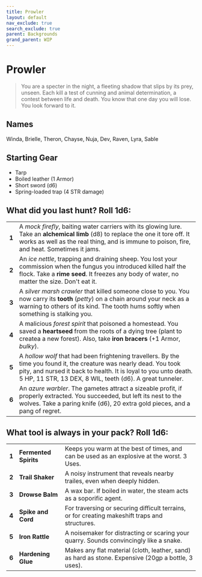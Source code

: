 ```yaml
---
title: Prowler
layout: default
nav_exclude: true
search_exclude: true
parent: Backgrounds
grand_parent: WIP
---
```


# Prowler

> You are a specter in the night, a fleeting shadow that slips by its prey, unseen. Each kill a test of cunning and animal determination, a contest between life and death. You know that one day you will lose. You look forward to it. 

## Names

Winda, Brielle, Theron, Chayse, Nuja, Dev, Raven, Lyra, Sable

## Starting Gear

- Tarp
- Boiled leather (1 Armor)
- Short sword (d6)
- Spring-loaded trap (4 STR damage)

## What did you last hunt? Roll 1d6:

|       |                                                              |
| ----- | ------------------------------------------------------------ |
| **1** | A _mock firefly_, baiting water carriers with its glowing lure. Take an **alchemical limb** (d8) to replace the one it tore off. It works as well as the real thing, and is immune to poison, fire, and heat. Sometimes it jams. |
| **2** | An _ice nettle_, trapping and draining sheep. You lost your commission when the fungus you introduced killed half the flock. Take a **rime seed**. It freezes any body of water, no matter the size. Don't eat it. |
| **3** | A _silver marsh crawler_ that killed someone close to you. You now carry its **tooth** (_petty_) on a chain around your neck as a warning to others of its kind. The tooth hums softly when something is stalking you.  |
| **4**  | A malicious _forest spirit_ that poisoned a homestead. You saved a **heartseed** from the roots of a dying tree (plant to createa a new forest). Also, take **iron bracers** (+1 Armor, _bulky_). 
| **5** | A  _hollow wolf_ that had been frightening travellers. By the time you found it, the creature was nearly dead. You took pity, and nursed it back to health. It is loyal to you unto death. 5 HP, 11 STR, 13 DEX, 8 WIL, teeth (d6). A great tunneler.    |
| **6** | An _azure warbler_. The gametes attract a sizeable profit, if properly extracted. You succeeded, but left its nest to the wolves. Take a paring knife (d6), 20 extra gold pieces, and a pang of regret. |

## What tool is always in your pack? Roll 1d6:

|      |                   |                                                              |
| ---- | ----------------- | ------------------------------------------------------------ |
| **1** | **Fermented Spirits** | Keeps you warm at the best of times, and can be used as an explosive at the worst. 3 Uses.  |
| **2** | **Trail Shaker** | A noisy instrument that reveals nearby trailes, even when deeply hidden.   |
| **3** | **Drowse Balm** | A wax bar. If boiled in water, the steam acts as a soporific agent.|
| **4** | **Spike and Cord** |  For traversing or securing difficult terrains, or for creating makeshift traps and structures.|
| **5** | **Iron Rattle**| A noisemaker for distracting or scaring your quarry. Sounds convincingly like a snake.  |
| **6** | **Hardening Glue** | Makes any flat material (cloth, leather, sand) as hard as stone. Expensive (20gp a bottle, 3 uses). |
